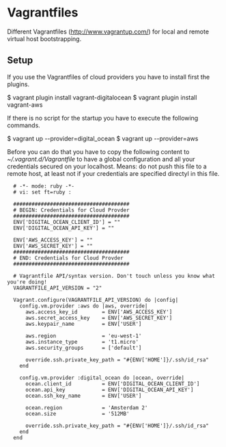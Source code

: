 # Vagrantfiles

Different Vagrantfiles (http://www.vagrantup.com/) for local and remote virtual host bootstrapping.

## Setup

If you use the Vagrantfiles of cloud providers you have to install first the
plugins.

  $ vagrant plugin install vagrant-digitalocean
  $ vagrant plugin install vagrant-aws

If there is no script for the startup you have to execute the following commands.

  $ vagrant up --provider=digital_ocean
  $ vagrant up --provider=aws

Before you can do that you have to copy the following content to
*~/.vagrant.d/Vagrantfile* to have a global configuration and all your
credentials secured on your localhost. Means: do not push this file to a
remote host, at least not if your credentials are specified directyl in this
file.

      # -*- mode: ruby -*-
      # vi: set ft=ruby :

      ######################################
      # BEGIN: Credentials for Cloud Provder
      ######################################
      ENV['DIGITAL_OCEAN_CLIENT_ID'] = ""
      ENV['DIGITAL_OCEAN_API_KEY'] = ""

      ENV['AWS_ACCESS_KEY'] = ""
      ENV['AWS_SECRET_KEY'] = ""
      ######################################
      # END: Credentials for Cloud Provder
      ######################################

      # Vagrantfile API/syntax version. Don't touch unless you know what you're doing!
      VAGRANTFILE_API_VERSION = "2"

      Vagrant.configure(VAGRANTFILE_API_VERSION) do |config|
        config.vm.provider :aws do |aws, override|
          aws.access_key_id        = ENV['AWS_ACCESS_KEY']
          aws.secret_access_key    = ENV['AWS_SECRET_KEY']
          aws.keypair_name         = ENV['USER']

          aws.region               = 'eu-west-1'
          aws.instance_type        = 't1.micro'
          aws.security_groups      = ['default']

          override.ssh.private_key_path = "#{ENV['HOME']}/.ssh/id_rsa"
        end

        config.vm.provider :digital_ocean do |ocean, override|
          ocean.client_id          = ENV['DIGITAL_OCEAN_CLIENT_ID']
          ocean.api_key            = ENV['DIGITAL_OCEAN_API_KEY']
          ocean.ssh_key_name       = ENV['USER']

          ocean.region             = 'Amsterdam 2'
          ocean.size               = '512MB'

          override.ssh.private_key_path = "#{ENV['HOME']}/.ssh/id_rsa"
        end
      end
